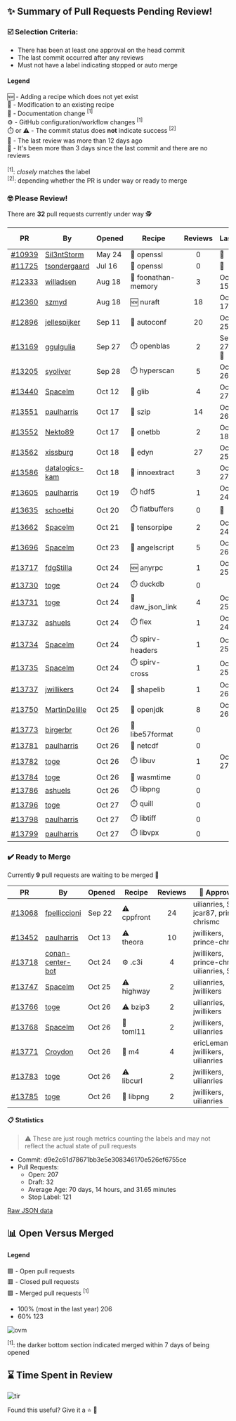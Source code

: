 ## :sparkles: Summary of Pull Requests Pending Review!

### :ballot_box_with_check: Selection Criteria:

- There has been at least one approval on the head commit
- The last commit occurred after any reviews
- Must not have a label indicating stopped or auto merge

#### Legend

:new: - Adding a recipe which does not yet exist<br>
:memo: - Modification to an existing recipe<br>
:green_book: - Documentation change <sup>[1]</sup><br>
:gear: - GitHub configuration/workflow changes <sup>[1]</sup><br>
:stopwatch: or :warning: - The commit status does **not** indicate success <sup>[2]</sup><br>
:bell: - The last review was more than 12 days ago<br>
:eyes: - It's been more than 3 days since the last commit and there are no reviews<br>
<br>
<sup>[1]</sup>: _closely_ matches the label<br>
<sup>[2]</sup>: depending whether the PR is under way or ready to merge

### :nerd_face: Please Review! 

There are **32** pull requests currently under way :detective:

PR | By | Opened | Recipe | Reviews | Last | :stop_sign: Blockers | :star2: Approvers
:---: | --- | --- | --- | :---: | --- | --- | ---
[#10939](https://github.com/conan-io/conan-center-index/pull/10939)|[Sil3ntStorm](https://github.com/Sil3ntStorm)|May 24|:memo: openssl|0|:eyes:||
[#11725](https://github.com/conan-io/conan-center-index/pull/11725)|[tsondergaard](https://github.com/tsondergaard)|Jul 16|:memo: openssl|0|:eyes:||
[#12333](https://github.com/conan-io/conan-center-index/pull/12333)|[willadsen](https://github.com/willadsen)|Aug 18|:memo: foonathan-memory|3|Oct 15||SSE4
[#12360](https://github.com/conan-io/conan-center-index/pull/12360)|[szmyd](https://github.com/szmyd)|Aug 18|:new: nuraft|18|Oct 17||SSE4
[#12896](https://github.com/conan-io/conan-center-index/pull/12896)|[jellespijker](https://github.com/jellespijker)|Sep 11|:memo: autoconf|20|Oct 25|uilianries|jwillikers
[#13169](https://github.com/conan-io/conan-center-index/pull/13169)|[ggulgulia](https://github.com/ggulgulia)|Sep 27|:stopwatch: openblas|2|Sep 27 :bell:||
[#13205](https://github.com/conan-io/conan-center-index/pull/13205)|[syoliver](https://github.com/syoliver)|Sep 28|:stopwatch: hyperscan|5|Oct 26||
[#13440](https://github.com/conan-io/conan-center-index/pull/13440)|[SpaceIm](https://github.com/SpaceIm)|Oct 12|:memo: glib|4|Oct 27||uilianries
[#13551](https://github.com/conan-io/conan-center-index/pull/13551)|[paulharris](https://github.com/paulharris)|Oct 17|:memo: szip|14|Oct 26||prince-chrismc
[#13552](https://github.com/conan-io/conan-center-index/pull/13552)|[Nekto89](https://github.com/Nekto89)|Oct 17|:memo: onetbb|2|Oct 18||prince-chrismc
[#13562](https://github.com/conan-io/conan-center-index/pull/13562)|[xissburg](https://github.com/xissburg)|Oct 18|:memo: edyn|27|Oct 25||
[#13586](https://github.com/conan-io/conan-center-index/pull/13586)|[datalogics-kam](https://github.com/datalogics-kam)|Oct 18|:memo: innoextract|3|Oct 27||uilianries
[#13605](https://github.com/conan-io/conan-center-index/pull/13605)|[paulharris](https://github.com/paulharris)|Oct 19|:stopwatch: hdf5|1|Oct 24||
[#13635](https://github.com/conan-io/conan-center-index/pull/13635)|[schoetbi](https://github.com/schoetbi)|Oct 20|:stopwatch: flatbuffers|0|:eyes:||
[#13662](https://github.com/conan-io/conan-center-index/pull/13662)|[SpaceIm](https://github.com/SpaceIm)|Oct 21|:memo: tensorpipe|2|Oct 24||uilianries
[#13696](https://github.com/conan-io/conan-center-index/pull/13696)|[SpaceIm](https://github.com/SpaceIm)|Oct 23|:memo: angelscript|5|Oct 26||uilianries
[#13717](https://github.com/conan-io/conan-center-index/pull/13717)|[fdgStilla](https://github.com/fdgStilla)|Oct 24|:new: anyrpc|1|Oct 25||
[#13730](https://github.com/conan-io/conan-center-index/pull/13730)|[toge](https://github.com/toge)|Oct 24|:stopwatch: duckdb|0|||
[#13731](https://github.com/conan-io/conan-center-index/pull/13731)|[toge](https://github.com/toge)|Oct 24|:memo: daw_json_link|4|Oct 25||uilianries
[#13732](https://github.com/conan-io/conan-center-index/pull/13732)|[ashuels](https://github.com/ashuels)|Oct 24|:stopwatch: flex|1|Oct 24||
[#13734](https://github.com/conan-io/conan-center-index/pull/13734)|[SpaceIm](https://github.com/SpaceIm)|Oct 24|:stopwatch: spirv-headers|1|Oct 25||
[#13735](https://github.com/conan-io/conan-center-index/pull/13735)|[SpaceIm](https://github.com/SpaceIm)|Oct 24|:stopwatch: spirv-cross|1|Oct 25||
[#13737](https://github.com/conan-io/conan-center-index/pull/13737)|[jwillikers](https://github.com/jwillikers)|Oct 24|:memo: shapelib|1|Oct 26||uilianries
[#13750](https://github.com/conan-io/conan-center-index/pull/13750)|[MartinDelille](https://github.com/MartinDelille)|Oct 25|:memo: openjdk|8|Oct 26||
[#13773](https://github.com/conan-io/conan-center-index/pull/13773)|[birgerbr](https://github.com/birgerbr)|Oct 26|:memo: libe57format|0|||
[#13781](https://github.com/conan-io/conan-center-index/pull/13781)|[paulharris](https://github.com/paulharris)|Oct 26|:memo: netcdf|0|||
[#13782](https://github.com/conan-io/conan-center-index/pull/13782)|[toge](https://github.com/toge)|Oct 26|:stopwatch: libuv|1|Oct 27||uilianries
[#13784](https://github.com/conan-io/conan-center-index/pull/13784)|[toge](https://github.com/toge)|Oct 26|:memo: wasmtime|0|||
[#13786](https://github.com/conan-io/conan-center-index/pull/13786)|[ashuels](https://github.com/ashuels)|Oct 26|:stopwatch: libpng|0|||
[#13796](https://github.com/conan-io/conan-center-index/pull/13796)|[toge](https://github.com/toge)|Oct 27|:stopwatch: quill|0|||
[#13798](https://github.com/conan-io/conan-center-index/pull/13798)|[paulharris](https://github.com/paulharris)|Oct 27|:stopwatch: libtiff|0|||
[#13799](https://github.com/conan-io/conan-center-index/pull/13799)|[paulharris](https://github.com/paulharris)|Oct 27|:stopwatch: libvpx|0|||


### :heavy_check_mark: Ready to Merge 

Currently **9** pull requests are waiting to be merged :tada:


PR | By | Opened | Recipe | Reviews | :star2: Approvers
:---: | --- | --- | --- | :---: | ---
[#13068](https://github.com/conan-io/conan-center-index/pull/13068)|[fpelliccioni](https://github.com/fpelliccioni)|Sep 22|:warning: cppfront|24|uilianries, SSE4, jcar87, prince-chrismc
[#13452](https://github.com/conan-io/conan-center-index/pull/13452)|[paulharris](https://github.com/paulharris)|Oct 13|:warning: theora|10|jwillikers, prince-chrismc
[#13718](https://github.com/conan-io/conan-center-index/pull/13718)|[conan-center-bot](https://github.com/conan-center-bot)|Oct 24|:gear: .c3i|4|jwillikers, prince-chrismc, uilianries, SSE4
[#13747](https://github.com/conan-io/conan-center-index/pull/13747)|[SpaceIm](https://github.com/SpaceIm)|Oct 25|:warning: highway|2|uilianries, jwillikers
[#13766](https://github.com/conan-io/conan-center-index/pull/13766)|[toge](https://github.com/toge)|Oct 26|:warning: bzip3|2|uilianries, jwillikers
[#13768](https://github.com/conan-io/conan-center-index/pull/13768)|[SpaceIm](https://github.com/SpaceIm)|Oct 26|:memo: toml11|2|jwillikers, uilianries
[#13771](https://github.com/conan-io/conan-center-index/pull/13771)|[Croydon](https://github.com/Croydon)|Oct 26|:memo: m4|4|ericLemanissier, jwillikers, uilianries
[#13783](https://github.com/conan-io/conan-center-index/pull/13783)|[toge](https://github.com/toge)|Oct 26|:warning: libcurl|2|jwillikers, uilianries
[#13785](https://github.com/conan-io/conan-center-index/pull/13785)|[toge](https://github.com/toge)|Oct 26|:memo: libpng|2|jwillikers, uilianries


#### :clipboard: Statistics

> :warning: These are just rough metrics counting the labels and may not reflect the actual state of pull requests

- Commit: d9e2c61d78671bb3e5e308346170e526ef6755ce
- Pull Requests:
	- Open: 207
	- Draft: 32
	- Average Age: 70 days, 14 hours, and 31.65 minutes
	- Stop Label: 121
	

[Raw JSON data](https://raw.githubusercontent.com/prince-chrismc/conan-center-index-pending-review/raw-data/pending-review.json)

## :bar_chart: Open Versus Merged

#### Legend

:green_square: - Open pull requests<br>
:red_square: - Closed pull requests<br>
:purple_square: - Merged pull requests <sup>[1]</sup><br>

- 100% (most in the last year) 206
- 60% 123

![ovm](https://github.com/prince-chrismc/conan-center-index-pending-review/blob/raw-data/open-versus-merged.gif?raw=true)

<sup>[1]</sup>: the darker bottom section indicated merged within 7 days of being opened

## :hourglass: Time Spent in Review

![tir](https://github.com/prince-chrismc/conan-center-index-pending-review/blob/raw-data/time-in-review.png?raw=true)

Found this useful? Give it a :star: :pray:
	